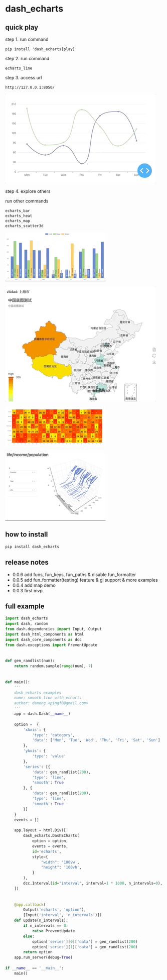 # dash_echarts


## quick play

step 1. run command

```
pip install 'dash_echarts[play]'
```

step 2. run command

```
echarts_line
```

step 3. access url

```
http://127.0.0.1:8050/
```

![](dash_echarts_line.gif)

step 4. explore others

run other commands

```
echarts_bar
echarts_heat
echarts_map
echarts_scatter3d
```

![](dash_echarts_bar.gif)

![](dash_echarts_map.gif)

![](dash_echarts_heat.gif)

![](dash_echarts_scatter3d.gif)

## how to install

```bash
pip install dash_echarts
```

## release notes

- 0.0.6 add funs, fun_keys, fun_paths & disable fun_formatter
- 0.0.5 add fun_formatter(testing) feature & gl support & more examples
- 0.0.4 add map demo
- 0.0.3 first mvp

## full example

```python
import dash_echarts
import dash, random
from dash.dependencies import Input, Output
import dash_html_components as html
import dash_core_components as dcc
from dash.exceptions import PreventUpdate


def gen_randlist(num):
    return random.sample(range(num), 7)


def main():
    '''
    dash_echarts examples
    name: smooth line with echarts
    author: dameng <pingf0@gmail.com>
    '''
    app = dash.Dash(__name__)

    option =  {
        'xAxis': {
            'type': 'category',
            'data': ['Mon', 'Tue', 'Wed', 'Thu', 'Fri', 'Sat', 'Sun']
        },
        'yAxis': {
            'type': 'value'
        },
        'series': [{
            'data': gen_randlist(200),
            'type': 'line',
            'smooth': True
        }, {
            'data': gen_randlist(200),
            'type': 'line',
            'smooth': True
        }]
    } 
    events = []

    app.layout = html.Div([
        dash_echarts.DashECharts(
            option = option,
            events = events,
            id='echarts',
            style={
                "width": '100vw',
                "height": '100vh',
            }
        ),
        dcc.Interval(id="interval", interval=1 * 1000, n_intervals=0),
    ])


    @app.callback(
        Output('echarts', 'option'),
        [Input('interval', 'n_intervals')])
    def update(n_intervals):
        if n_intervals == 0:
            raise PreventUpdate
        else:
            option['series'][0]['data'] = gen_randlist(200)
            option['series'][1]['data'] = gen_randlist(200)
        return option
    app.run_server(debug=True)

if __name__ == '__main__':
    main()
```